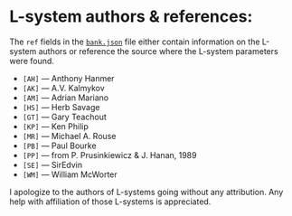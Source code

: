 # L-system authors & references:

The `ref` fields in the [`bank.json`](bank.json) file either contain information on the L-system authors or reference the source where the L-system parameters were found.

* `[AH]` — Anthony Hanmer
* `[AK]` — A.V. Kalmykov
* `[AM]` — Adrian Mariano
* `[HS]` — Herb Savage
* `[GT]` — Gary Teachout
* `[KP]` — Ken Philip
* `[MR]` — Michael A. Rouse
* `[PB]` — Paul Bourke
* `[PP]` — from P. Prusinkiewicz & J. Hanan, 1989
* `[SE]` — SirEdvin
* `[WM]` — William McWorter

I apologize to the authors of L-systems going without any attribution. Any help with affiliation of those L-systems is appreciated.